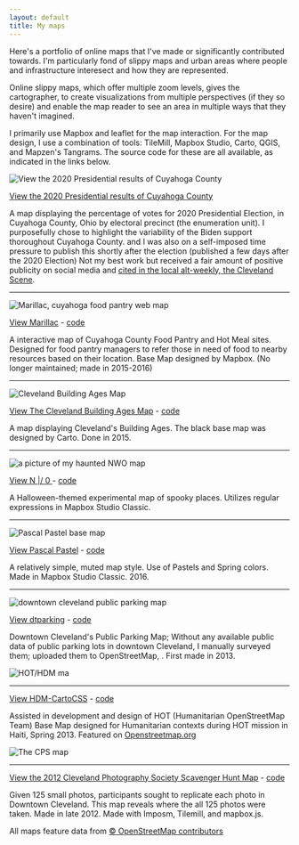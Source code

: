 ```yaml
---
layout: default 
title: My maps
---
```



Here's a portfolio of online maps that I've made or significantly contributed towards. I'm particularly fond of slippy maps and urban areas where people and infrastructure interesect and how they are represented.

Online slippy maps, which offer multiple zoom levels, gives the cartographer, to create visualizations from multiple perspectives (if they so desire) and enable the map reader to see an area in multiple ways that they haven't imagined.

I primarily use Mapbox and leaflet for the map interaction. For the map design, I use a combination of tools: TileMill, Mapbox Studio, Carto, QGIS, and Mapzen's Tangrams. The source code for these are all available, as indicated in the links below.

![View the 2020 Presidential results of Cuyahoga County](/images/2023-01-16-2020_presidential_vote_share-cuyahoga-excerpt.png "Ages of Cleveland Buildings")

[View the 2020 Presidential results of Cuyahoga County](2020-cuyahoga-presidential-results/index.html)

A map displaying the percentage of votes for 2020 Presidential Election, in Cuyahoga County, Ohio by electoral precinct (the enumeration unit). I purposefully chose to highlight the variability of the Biden support thoroughout Cuyahoga County. and I was also on a self-imposed time pressure to publish this shortly after the election (published a few days after the 2020 Election)
Not my best work but received a fair amount of positive publicity on social media and [cited in the local alt-weekly, the Cleveland Scene](https://web.archive.org/web/20220518071816/https://www.clevescene.com/news/how-did-your-precinct-in-cuyahoga-county-vote-in-the-presidential-election-this-map-will-tell-you-34693781).

---

![Marillac, cuyahoga food pantry web map](/images/2015-03-24-marillac-excerpt.png "Marillac, cuyahoga food pantry web map")

[View Marillac](http://skorasaurus.github.io/marillac/) -  [code](https://github.com/skorasaurus/marillac) 
   
A interactive map of Cuyahoga County Food Pantry and Hot Meal sites. Designed for food pantry managers to refer those in need of food to nearby resources based on their location. Base Map designed by Mapbox. (No longer maintained; made in 2015-2016)

---


![Cleveland Building Ages Map](/images/2016-01-09-clebuildings-excerpt.png "Ages of Cleveland Buildings")

[View The Cleveland Building Ages Map](clebuildings/index.html) -  [code](https://github.com/skorasaurus/clebuildings) 
   
A map displaying Cleveland's Building Ages. The black base map was designed by Carto. Done in 2015.

---

![a picture of my haunted NWO map](/images/2016-09-27-nwo-excerpt.png "will's NWO map that is black and gray")

[View N \|/ 0 ](nwo.html) - [code](https://github.com/skorasaurus/nw0.tm2)

A Halloween-themed experimental map of spooky places.
Utilizes regular expressions in Mapbox Studio Classic. 

---


![Pascal Pastel base map](/images/2016-09-27-pascal_pastel-excerpt.png "will's Mapbox Map of -81.5831, 41.1425")

[View Pascal Pastel](https://a.tiles.mapbox.com/v4/skorasaurus.j73ni225/page.html?access_token=pk.eyJ1Ijoic2tvcmFzYXVydXMiLCJhIjoiaEdGTUZWTSJ9.osOC8tWU3bMaNprVNoEu7g#15/41.5040/-81.6829) - [code](https://github.com/skorasaurus/pascalpastel.tm2)

A relatively simple, muted map style. Use of Pastels and Spring colors. Made in Mapbox Studio Classic. 2016.

---


![downtown cleveland public parking map](/images/2015-03-24-dtparkingexcerpt.png "downtown cleveland public parking map")

[View dtparking](http://skorasaurus.github.io/dtparking/) - [code](https://github.com/skorasaurus/dtparking)

Downtown Cleveland's Public Parking Map; Without any available public data of public parking lots in downtown Cleveland, I manually surveyed them; uploaded them to OpenStreetMap, . First made in 2013. 

![HOT/HDM ma](/images/2015-03-24-hdm-cartocssexcerpt.png "HOT/HDM map")

---


[View HDM-CartoCSS](http://www.openstreetmap.org/#map=18/19.66975/-72.12474&layers=H) - [code](https://github.com/hotosm/HDM-CartoCSS/)

Assisted in development and design of HOT (Humanitarian OpenStreetMap Team) Base Map designed for Humanitarian contexts during HOT mission in Haiti, Spring 2013. Featured on [Openstreetmap.org](https://www.openstreetmap.org)

![The CPS map](/images/2015-05-23-cps2012-excerpt.png "cleveland scav map")

---


[View the 2012 Cleveland Photography Society Scavenger Hunt Map](http://maps.jhfeichtnerfund.com) - [code](https://github.com/skorasaurus/cpsscav2012)

Given 125 small photos, participants sought to replicate each photo in Downtown Cleveland. This map reveals where the all 125 photos were taken. Made in late 2012. Made with Imposm, Tilemill, and mapbox.js.

All maps feature data from [© OpenStreetMap contributors](http://www.openstreetmap.org/copyright)